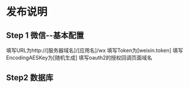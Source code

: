 # 发布说明

## Step 1 微信--基本配置
填写URL为http://[服务器域名]/[应用名]/wx
填写Token为[weixin.token]
填写EncodingAESKey为[随机生成]
填写oauth2的授权回调页面域名

## Step2 数据库